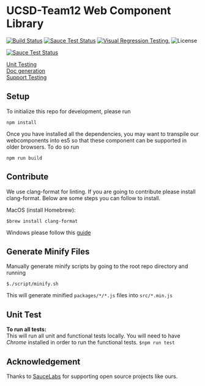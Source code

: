 # UCSD-Team12 Web Component Library

[![Build Status](https://travis-ci.com/ucsd-cse112/team-12-components.svg?branch=master)](https://travis-ci.com/ucsd-cse112/team-12-components)
[![Sauce Test Status](https://saucelabs.com/buildstatus/nonguyen)](https://saucelabs.com/u/nonguyen)
[![Visual Regression Testing.](https://percy.io/static/images/percy-badge.svg)](https://percy.io/ucsd-cse112/ucsd-cse112)
![License](https://img.shields.io/badge/License-MIT-yellow.svg)

[![Sauce Test Status](https://saucelabs.com/browser-matrix/nonguyen.svg)](https://saucelabs.com/u/nonguyen)

[Unit Testing](#unit_test)  
[Doc generation](#doc)  
[Support Testing](#ack)  

## Setup
To initialize this repo for development, please run

`npm install`

Once you have installed all the dependencies, you may want to transpile our
webcomponents into es5 so that these component can be supported in older
browsers. To do so run

`npm run build`

## Contribute
We use clang-format for linting. If you are going to contribute please install clang-format. Below are some steps you can follow to install.

MacOS (install Homebrew):  

`$brew install clang-format`

Windows please follow this [guide](https://github.com/google/closure-library/wiki/Formatting-.js-with-clang-format)

## Generate Minify Files
Manually generate minify scripts by going to the root repo directory and
running

`$./script/minify.sh`

This will generate minified `packages/*/*.js` files into `src/*.min.js` 

## Unit Test <a name="unit_test"></a>
**To run all tests:**  
This will run all unit and functional tests locally. You will need to have
_Chrome_ installed in order to run the functional tests.
`$npm run test`

## Acknowledgement <a name="ack"></a>
Thanks to [SauceLabs](https://saucelabs.com) for supporting open source projects like ours.
